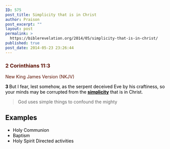 ```yaml
---
ID: 575
post_title: Simplicity that is in Christ
author: Praison
post_excerpt: ""
layout: post
permalink: >
  https://biblerevelation.org/2014/05/simplicity-that-is-in-christ/
published: true
post_date: 2014-05-23 23:26:44
---
```

<div class="heading passage-class-0" style="color: #5c1101;">
<h3>2 Corinthians 11:3</h3>
<p class="txt-sm">New King James Version (NKJV)</p>

</div>
<div class="passage version-NKJV result-text-style-normal text-html " style="color: #000000;">

<span id="en-NKJV-28993" class="text 2Cor-11-3"><span class="versenum" style="font-weight: bold;">3 </span>But I fear, lest somehow, as the serpent deceived Eve by his craftiness, so your minds may be corrupted from the <span style="text-decoration: underline;"><strong>simplicity</strong></span> that is in Christ.</span>
<blockquote>God uses simple things to confound the mighty</blockquote>
<h2>Examples</h2>
<ul>
	<li>Holy Communion</li>
	<li>Baptism</li>
	<li>Holy Spirit Directed activities</li>
</ul>
</div>